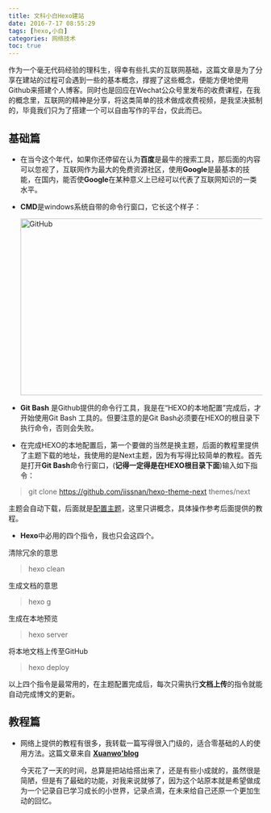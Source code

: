 ```yaml
---
title: 文科小白Hexo建站
date: 2016-7-17 08:55:29
tags: [hexo,小白]
categories: 网络技术
toc: true
---
```


作为一个毫无代码经验的理科生，得幸有些扎实的互联网基础，这篇文章是为了分享在建站的过程可会遇到一些的基本概念，撑握了这些概念，便能方便地使用Github来搭建个人博客。同时也是回应在Wechat公众号里发布的收费课程，在我的概念里，互联网的精神是分享，将这类简单的技术做成收费视频，是我坚决抵制的，毕竟我们只为了搭建一个可以自由写作的平台，仅此而已。
<!-- more -->

## 基础篇

* 在当今这个年代，如果你还停留在认为**百度**是最牛的搜索工具，那后面的内容可以忽视了，互联网作为最大的免费资源社区，使用**Google**是最基本的技能，在国内，能否使**Google**在某种意义上已经可以代表了互联网知识的一类水平。
* **CMD**是windows系统自带的命令行窗口，它长这个样子：

  <img src="https://xuanwo.org/imgs/opinion/Nodejs-test.png" alt="GitHub" title="GitHub,Social Coding" width="500" height="350" />

* **Git Bash** 是Github提供的命令行工具，我是在“HEXO的本地配置”完成后，才开始使用Git Bash 工具的。但要注意的是Git Bash必须要在HEXO的根目录下执行命令，否则会失败。
* 在完成HEXO的本地配置后，第一个要做的当然是换主题，后面的教程里提供了主题下载的地址，我使用的是Next主题，因为有写得比较简单的教程。首先是打开**Git Bash**命令行窗口，(**记得一定得是在HEXO根目录下面**)输入如下指令：
>git clone https://github.com/iissnan/hexo-theme-next themes/next

 主题会自动下载，后面就是[配置主题](http://theme-next.iissnan.com/getting-started.html)，这里只讲概念，具体操作参考后面提供的教程。

* **Hexo**中必用的四个指令，我也只会这四个。

 清除冗余的意思
>hexo clean     

 生成文档的意思
 >hexo g        

 生成在本地预览
 >hexo server   

 将本地文档上传至GitHub
 >hexo deploy

 以上四个指令是最常用的，在主题配置完成后，每次只需执行**文档上传**的指令就能自动完成博文的更新。

 ## 教程篇
* 网络上提供的教程有很多，我转载一篇写得很入门级的，适合零基础的人的使用方法。这篇文章来自 [**Xuanwo'blog**](https://xuanwo.org/2015/03/26/hexo-intor/)

  今天花了一天的时间，总算是把站给搭出来了，还是有些小成就的，虽然很是简陋，但是有了最础的功能，对我来说就够了，因为这个站原本就是希望做成为一个记录自已学习成长的小世界，记录点滴，在未来给自己还原一个更加生动的回忆。
